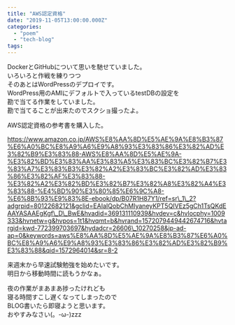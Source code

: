 ```yaml
---
title: "AWS認定資格"
date: "2019-11-05T13:00:00.000Z"
categories: 
  - "poem"
  - "tech-blog"
tags: 
---
```


DockerとGitHubについて思いを馳せていました。  
いろいろと作戦を練りつつ  
そのあとはWordPressのデプロイです。  
WordPress用のAMIにデフォルトで入っているtestDBの設定を  
勘で当てる作業をしていました。  
勘で当てることが出来たのでスクショ撮ったよ。

AWS認定資格の参考書を購入した。

https://www.amazon.co.jp/AWS%E8%AA%8D%E5%AE%9A%E8%B3%87%E6%A0%BC%E8%A9%A6%E9%A8%93%E3%83%86%E3%82%AD%E3%82%B9%E3%83%88-AWS%E8%AA%8D%E5%AE%9A-%E3%82%BD%E3%83%AA%E3%83%A5%E3%83%BC%E3%82%B7%E3%83%A7%E3%83%B3%E3%82%A2%E3%83%BC%E3%82%AD%E3%83%86%E3%82%AF%E3%83%88-%E3%82%A2%E3%82%BD%E3%82%B7%E3%82%A8%E3%82%A4%E3%83%88-%E4%BD%90%E3%80%85%E6%9C%A8-%E6%8B%93%E9%83%8E-ebook/dp/B07R1H87Y1/ref=sr\_1\_2?adgrpid=80122682121&gclid=EAIaIQobChMIyaneyKPT5QIVEz5gCh1TsQKdEAAYASAAEgKgf\_D\_BwE&hvadid=369131110939&hvdev=c&hvlocphy=1009333&hvnetw=g&hvpos=1t1&hvqmt=b&hvrand=1572079449442674716&hvtargid=kwd-772399703697&hydadcr=26606\_10270258&jp-ad-ap=0&keywords=aws%E8%AA%8D%E5%AE%9A%E8%B3%87%E6%A0%BC%E8%A9%A6%E9%A8%93%E3%83%86%E3%82%AD%E3%82%B9%E3%83%88&qid=1572964014&sr=8-2

来週末から早速試験勉強を始めたいです。  
明日から移動時間に読もうかなぁ。

夜の作業がまあまあ捗ったけれども  
寝る時間すこし遅くなってしまったので  
BLOG書いたら即寝ようと思います。  
おやすみなさい(。-ω-)zzz
